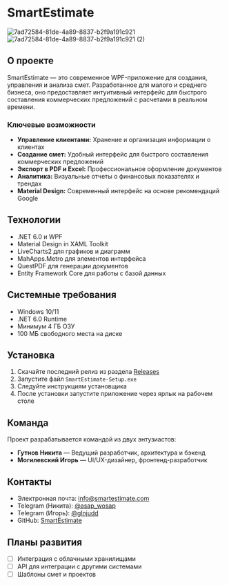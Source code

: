 # SmartEstimate

![7ad72584-81de-4a89-8837-b2f9a191c921](https://github.com/user-attachments/assets/f9794999-dc1e-413b-a8fe-1c7d0965ac5f)
![7ad72584-81de-4a89-8837-b2f9a191c921 (2)](https://github.com/user-attachments/assets/62b495a4-4011-49ef-96d7-293c99611a41)

## О проекте

SmartEstimate — это современное WPF-приложение для создания, управления и анализа смет. Разработанное для малого и среднего бизнеса, оно предоставляет интуитивный интерфейс для быстрого составления коммерческих предложений с расчетами в реальном времени.

### Ключевые возможности

- **Управление клиентами:** Хранение и организация информации о клиентах
- **Создание смет:** Удобный интерфейс для быстрого составления коммерческих предложений
- **Экспорт в PDF и Excel:** Профессиональное оформление документов
- **Аналитика:** Визуальные отчеты о финансовых показателях и трендах
- **Material Design:** Современный интерфейс на основе рекомендаций Google

## Технологии

- .NET 6.0 и WPF
- Material Design in XAML Toolkit
- LiveCharts2 для графиков и диаграмм
- MahApps.Metro для элементов интерфейса
- QuestPDF для генерации документов
- Entity Framework Core для работы с базой данных

## Системные требования

- Windows 10/11
- .NET 6.0 Runtime
- Минимум 4 ГБ ОЗУ
- 100 МБ свободного места на диске

## Установка

1. Скачайте последний релиз из раздела [Releases](https://github.com/smartestimate/releases)
2. Запустите файл `SmartEstimate-Setup.exe`
3. Следуйте инструкциям установщика
4. После установки запустите приложение через ярлык на рабочем столе

## Команда

Проект разрабатывается командой из двух энтузиастов:

- **Гутнов Никита** — Ведущий разработчик, архитектура и бэкенд
- **Могилевский Игорь** — UI/UX-дизайнер, фронтенд-разработчик

## Контакты

- Электронная почта: info@smartestimate.com
- Telegram (Никита): [@asap_wosap](https://t.me/asap_wosap)
- Telegram (Игорь): [@glnjudd](https://t.me/glnjudd)
- GitHub: [SmartEstimate](https://github.com/OverCome321/SmartEstimate-)

## Планы развития

- [ ] Интеграция с облачными хранилищами
- [ ] API для интеграции с другими системами
- [ ] Шаблоны смет и проектов
